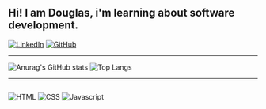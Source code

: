 ## Hi! I am Douglas, i'm learning about software development.

[![LinkedIn](https://img.shields.io/badge/LinkedIn-0077B5?style=for-the-badge&logo=linkedin&logoColor=white)](https://www.linkedin.com/in/dgzin/)
[![GitHub](https://img.shields.io/badge/Profile%20Visitors-172B4D?style=for-the-badge&logo=Opsgenie&logoColor=white)](github.com/dgzin)

<hr>

<div style= "display: flex-box">

![Anurag's GitHub stats](https://github-readme-stats.vercel.app/api?username=dgzincs&show_icons=true&theme=midnight-purple)
![Top Langs](https://github-readme-stats.vercel.app/api/top-langs/?username=dgzincs&layout=compact)
</div>

<hr>

<div style= "display: inline-block">

![HTML](https://img.shields.io/badge/HTML-239120?style=for-the-badge&logo=html5&logoColor=white)
![CSS](https://img.shields.io/badge/CSS-239120?&style=for-the-badge&logo=css3&logoColor=white)
![Javascript](https://img.shields.io/badge/JavaScript-F7DF1E?style=for-the-badge&logo=javascript&logoColor=black)
</div>
